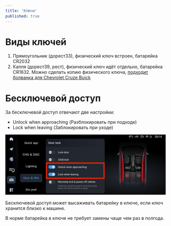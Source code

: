 ```yaml
---
title: 'Ключи'
published: true
---
```


# Виды ключей

1. Прямоугольник (дорест33), физический ключ встроен, батарейка CR2032
2. Капля (дорест39, рест), физический ключ идёт отдельно, батарейка CR1632. Можно сделать копию физического ключа, [подходит болванка для Chevrolet Cruze Buick](https://sl.aliexpress.ru/p?key=k6McsxO)

# Бесключевой доступ

За бесключевой доступ отвечают две настройки:
  - Unlock when approaching (Разблокировать при подходе)
  - Lock when leaving (Заблокировать при уходе)

![Auto -> Door & Win -> Lock / Unlock](keys-lock-unlock.png "Auto -> Door & Win -> Lock / Unlock")

Бесключевой доступ может высаживать батарейку в ключе,
если ключ хранится близко к машине.

В норме батарейка в ключе не требует замены чаще чем раз в полгода.
